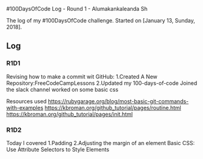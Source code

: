 #100DaysOfCode Log - Round 1 - Alumakankaleanda Sh

The log of my #100DaysOfCode challenge. Started on [January 13, Sunday, 2018].

## Log

### R1D1 
Revising how to make a commit wit GitHub:
1.Created A New Repository:FreeCodeCampLessons
2.Updated my 100-days-of-code
Joined the slack channel
worked on some basic css

Resources used
https://rubygarage.org/blog/most-basic-git-commands-with-examples
https://kbroman.org/github_tutorial/pages/routine.html
https://kbroman.org/github_tutorial/pages/init.html

### R1D2
Today I covered
1.Padding
2.Adjusting the margin of an element
Basic CSS: Use Attribute Selectors to Style Elements
